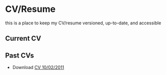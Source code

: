 # CV/Resume

this is a place to keep my CV/resume versioned, up-to-date, and accessible

## Current CV



## Past CVs

- Download [CV 10/02/2011](https://github.com/jbranchaud/cv-resume/raw/master/cv10-02-11.pdf)
